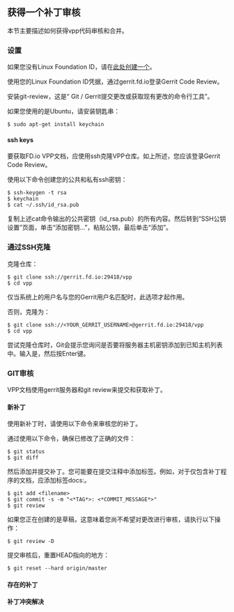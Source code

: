 ## 获得一个补丁审核

本节主要描述如何获得vpp代码审核和合并。

### 设置

如果您没有Linux Foundation ID，请在[此处创建一个]()。

使用您的Linux Foundation ID凭据，通过gerrit.fd.io登录Gerrit Code Review。

安装git-review，这是“ Git / Gerrit提交更改或获取现有更改的命令行工具”。

如果您使用的是Ubuntu，请安装钥匙串：
```
$ sudo apt-get install keychain
```

#### ssh keys
要获取FD.io VPP文档，应使用ssh克隆VPP仓库。如上所述，您应该登录Gerrit Code Review。

使用以下命令创建您的公共和私有ssh密钥：
```
$ ssh-keygen -t rsa
$ keychain
$ cat ~/.ssh/id_rsa.pub
```

复制上述cat命令输出的公共密钥（id_rsa.pub）的所有内容。然后转到“SSH公钥设置”页面，单击“添加密钥...”，粘贴公钥，最后单击“添加”。

### 通过SSH克隆

克隆仓库：
```
$ git clone ssh://gerrit.fd.io:29418/vpp
$ cd vpp
```

仅当系统上的用户名与您的Gerrit用户名匹配时，此选项才起作用。

否则，克隆为：

```
$ git clone ssh://<YOUR_GERRIT_USERNAME>@gerrit.fd.io:29418/vpp
$ cd vpp
```

尝试克隆仓库时，Git会提示您询问是否要将服务器主机密钥添加到已知主机列表中。输入是，然后按Enter键。

### GIT审核

VPP文档使用gerrit服务器和git review来提交和获取补丁。

#### 新补丁

使用新补丁时，请使用以下命令来审核您的补丁。

通过使用以下命令，确保已修改了正确的文件：
```
$ git status
$ git diff
```

然后添加并提交补丁。您可能要在提交注释中添加标签。例如，对于仅包含补丁程序的文档，应添加标签docs:。
```
$ git add <filename>
$ git commit -s -m "<*TAG*>: <*COMMIT_MESSAGE*>"
$ git review
```

如果您正在创建的是草稿，这意味着您尚不希望对更改进行审核，请执行以下操作：
```
$ git review -D
```

提交审核后，重置HEAD指向的地方：
```
$ git reset --hard origin/master
```

#### 存在的补丁

#### 补丁冲突解决